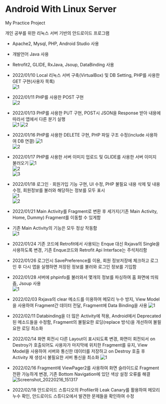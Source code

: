 # Android With Linux Server
My Practice Project

개인 공부를 위한 리눅스 서버 기반의 안드로이드 프로그램  
- Apache2, Mysql, PHP, Android Studio 사용  
- 개발언어 Java 사용  
- Retrofit2, GLIDE, RxJava, Jsoup, DataBinding 사용  

- 2022/01/10 Local 리눅스 서버 구축(VirtualBox) 및 DB Setting, PHP를 사용한 GET 구현(사용자 목록)  
![1](https://user-images.githubusercontent.com/97011241/148894536-4278cb30-8635-439c-b802-d26ecce9388f.png)

- 2022/01/11 PHP를 사용한 POST 구현  
![2](https://user-images.githubusercontent.com/97011241/148894613-0a99a44f-f05e-4b6d-be41-2eba82c513aa.png)  

- 2022/01/13 PHP를 사용한 PUT 구현, POST시 JSON을 Response 받아 내용에 따라서 앱에서 다른 분기 실행  
![1](https://user-images.githubusercontent.com/97011241/149296577-dfbc20a6-7a93-4949-a223-7091157f13ee.png)
![2](https://user-images.githubusercontent.com/97011241/149296586-414e208b-6d72-430b-9748-17265ff4a1da.png)  

- 2022/01/16 PHP를 사용한 DELETE 구현, PHP 파일 구조 수정(include 사용하여 DB 연결)
![1](https://user-images.githubusercontent.com/97011241/149626653-839d0cd1-c8ca-4838-85f5-94a834838826.png)  
![2](https://user-images.githubusercontent.com/97011241/149626655-9d40b84a-55d7-4ce5-a5d5-15e2bbfe12f2.png)  

- 2022/01/17 PHP를 사용한 서버 이미지 업로드 및 GLIDE를 사용한 서버 이미지 불러오기
![1](https://user-images.githubusercontent.com/97011241/149666054-87427874-c5b7-45b2-bbc9-2e00ed5729c7.png)  
![2](https://user-images.githubusercontent.com/97011241/149666056-d4978914-6da1-4692-b057-be144cee8405.png)  
![3](https://user-images.githubusercontent.com/97011241/149666058-87696a59-e8c3-4048-b627-64b680b6909c.png)  

- 2022/01/18 로그인ㆍ회원가입 기능 구현, UI 수정, PHP 불필요 내용 삭제 및 내용 수정, 회원정보를 불러와 해당하는 정보를 모두 표시  
![1](https://user-images.githubusercontent.com/97011241/149939710-148fc859-23b5-49af-9dbd-711f5bb684df.png)  
![2](https://user-images.githubusercontent.com/97011241/149939716-2873258e-ab8c-4f84-b5f3-f6cc2ca24fa2.png)  

- 2022/01/21 Main Activity를 Fragment로 변환 후 세가지(기존 Main Activity, Home, Dummy) Fragment를 이동할 수 있게함  
- 기존 Main Activity의 기능은 모두 정상 작동함  
![1](https://user-images.githubusercontent.com/97011241/150494113-fa265486-1352-48f4-b7b2-28e37ae6033b.png)  

- 2022/01/24 기존 코드에 Retrofit에서 사용되는 Enque 대신 Rxjava의 Single을 사용하도록 변경, 기존 Enque코드와 Retrofit Api Interface는 주석처리함  

- 2022/01/26 로그인시 SavePreference를 이용, 회원 정보저장에 체크하고 로그인 후 다시 앱을 실행하면 저장된 정보를 불러와 로그인 정보를 기입함  

- 2022/01/28 서버에 phpinfo를 불러와서 몇개의 정보를 파싱하여 홈 화면에 띄워줌, Jsoup 사용  
![1](https://user-images.githubusercontent.com/97011241/151493107-681b022f-3293-4d03-9f9d-485bee2f4616.png)  

- 2022/02/03 Rxjava의 clear 메소드를 이용하여 메모리 누수 방지, View Model을 사용하여 Fragment간 데이터 전달, Fragment에 Data Binding을 사용
![1](https://user-images.githubusercontent.com/97011241/152279726-5715c7d0-a0d8-44d2-84eb-1113cc6524e7.png)  

- 2022/02/11 Databinding을 더 많은 Activity에 적용, Android에서 Deprecated된 메소드들을 수정함, Fragment의 불필요한 로딩(replace 방식)을 개선하여 불필요한 로딩 최소화  

- 2022/02/14 화면 회전시 다른 Layout이 표시되도록 변경, 화면이 회전되서 on Destroy가 호출되어도 사용자가 마지막에 위치한 Fragment를 유지, View Model을 사용하여 서버와 통신한 데이터를 저장하고 on Destroy 호출 후 Activity 재 생성시 불필요한 서버 통신을 최소화
![1](https://user-images.githubusercontent.com/97011241/153829573-5a7bbd97-053b-47ee-8a2f-a5a662c002fd.png)  

- 2022/02/16 Fragment에 ViewPager2를 사용하여 화면 슬라이드로 Fragment 전환 가능하게 변경, 기존 Bottom Navigation에 있던 색상 설정 오류를 해결  
![Screenshot_20220216_151317](https://user-images.githubusercontent.com/97011241/154207308-8b341aff-0e7b-4580-bfc0-493977df4446.png)  

- 2022/02/18 안드로이드 스튜디오의 Profiler와 Leak Canary를 활용하여 메모리 누수 확인, 안드로이드 스튜디오에서 발견한 문제들을 확인하여 수정  

